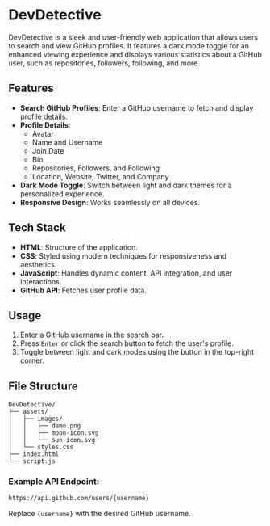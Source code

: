 # DevDetective

DevDetective is a sleek and user-friendly web application that allows users to search and view GitHub profiles. It features a dark mode toggle for an enhanced viewing experience and displays various statistics about a GitHub user, such as repositories, followers, following, and more.

## Features

- **Search GitHub Profiles**: Enter a GitHub username to fetch and display profile details.
- **Profile Details**:
  - Avatar
  - Name and Username
  - Join Date
  - Bio
  - Repositories, Followers, and Following
  - Location, Website, Twitter, and Company
- **Dark Mode Toggle**: Switch between light and dark themes for a personalized experience.
- **Responsive Design**: Works seamlessly on all devices.


## Tech Stack

- **HTML**: Structure of the application.
- **CSS**: Styled using modern techniques for responsiveness and aesthetics.
- **JavaScript**: Handles dynamic content, API integration, and user interactions.
- **GitHub API**: Fetches user profile data.

## Usage

1. Enter a GitHub username in the search bar.
2. Press `Enter` or click the search button to fetch the user's profile.
3. Toggle between light and dark modes using the button in the top-right corner.

## File Structure

```
DevDetective/
├── assets/
│   ├── images/
│   │   ├── demo.png
│   │   ├── moon-icon.svg
│   │   └── sun-icon.svg
│   └── styles.css
├── index.html
└── script.js
```


### Example API Endpoint:
```bash
https://api.github.com/users/{username}
```
Replace `{username}` with the desired GitHub username.

